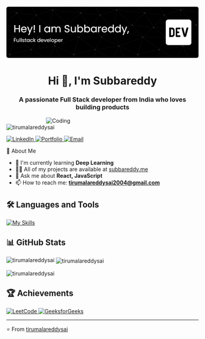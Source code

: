 [![MasterHead](./github-header-image.png)](https://subbareddy.me)

<h1 align="center">Hi 👋, I'm Subbareddy</h1>
<h3 align="center">A passionate Full Stack developer from India who loves building products</h3>

<img align="right" alt="Coding" width="400" src="https://mir-s3-cdn-cf.behance.net/project_modules/hd/06f21a161921919.63cd7887d0a70.gif">

<p align="left">
  <img src="https://komarev.com/ghpvc/?username=tirumalareddysai&label=Profile%20views&color=0e75b6&style=flat" alt="tirumalareddysai" />
</p>

<p align="left">
  <a href="https://linkedin.com/in/tirumalareddysai">
    <img src="https://img.shields.io/badge/-LinkedIn-blue?style=flat-square&logo=Linkedin&logoColor=white" alt="LinkedIn">
  </a>
  <a href="https://subbareddy.me">
    <img src="https://img.shields.io/badge/-Portfolio-brightgreen?style=flat-square" alt="Portfolio">
  </a>
  <a href="mailto:tirumalareddysai2004@gmail.com">
    <img src="https://img.shields.io/badge/-Email-red?style=flat-square&logo=gmail&logoColor=white" alt="Email">
  </a>
</p>

🚀 About Me
- 🌱 I'm currently learning **Deep Learning**
- 👨‍💻 All of my projects are available at [subbareddy.me](https://subbareddy.me)
- 💬 Ask me about **React, JavaScript**
- 📫 How to reach me: **tirumalareddysai2004@gmail.com**

## 🛠️ Languages and Tools
[![My Skills](https://skillicons.dev/icons?i=js,html,css,react,nextjs,ts,nodejs,express,mongodb,postgres,mysql,git,docker,tailwind,bootstrap,java,c,cpp,redis&perline=7)](https://skillicons.dev)

## 📊 GitHub Stats

<p><img align="left" src="https://github-readme-stats.vercel.app/api/top-langs?username=tirumalareddysai&show_icons=true&locale=en&layout=compact" alt="tirumalareddysai" /></p>

<p>&nbsp;<img align="center" src="https://github-readme-stats.vercel.app/api?username=tirumalareddysai&show_icons=true&locale=en" alt="tirumalareddysai" /></p>

<p><img align="center" src="https://github-readme-streak-stats.herokuapp.com/?user=tirumalareddysai&" alt="tirumalareddysai" /></p>

## 🏆 Achievements
<p align="left">
  <a href="https://www.leetcode.com/tirumalareddysai2004">
    <img src="https://img.shields.io/badge/-LeetCode-FFA116?style=for-the-badge&logo=LeetCode&logoColor=black" alt="LeetCode">
  </a>
  <a href="https://auth.geeksforgeeks.org/user/tirumalareddysai2004">
    <img src="https://img.shields.io/badge/-GeeksforGeeks-0F9D58?style=for-the-badge&logo=GeeksforGeeks&logoColor=white" alt="GeeksforGeeks">
  </a>
</p>

---
⭐️ From [tirumalareddysai](https://github.com/tirumalareddysai)
